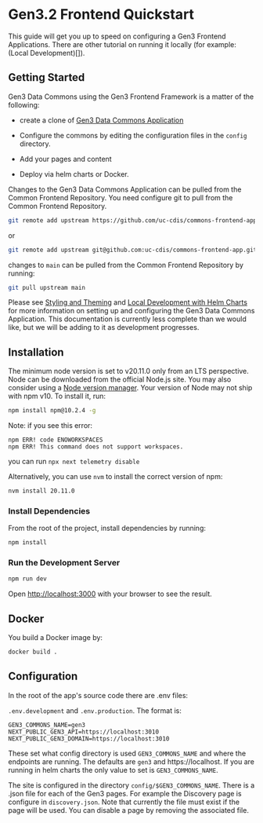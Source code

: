 # Gen3.2 Frontend Quickstart

This guide will get you up to speed on configuring a Gen3 Frontend Applications. There are other tutorial on running it locally (for example: (Local Development)[]).

## Getting Started
Gen3 Data Commons using the Gen3 Frontend Framework is a matter of the following:

* create a clone of [Gen3 Data Commons Application](https://github.com/uc-cdis/commons-frontend-app/)

* Configure the commons by editing the configuration files in the ```config``` directory.

* Add your pages and content

* Deploy via helm charts or Docker.

Changes to the Gen3 Data Commons Application can be pulled from the Common Frontend Repository. You need configure git to pull from the Common Frontend Repository.
```bash
git remote add upstream https://github.com/uc-cdis/commons-frontend-app.git
```
or
```bash
git remote add upstream git@github.com:uc-cdis/commons-frontend-app.git
```

changes to ```main``` can be pulled from the Common Frontend Repository by running:
```bash
git pull upstream main
```

Please see [Styling and Theming](https://github.com/uc-cdis/gen3-frontend-framework/blob/develop/docs/Local%20Development/Styling%20and%20Theming.md) and [Local Development with Helm Charts](https://github.com/uc-cdis/gen3-frontend-framework/blob/develop/docs/Local%20Development/Using%20Helm%20Charts/Local%20Development%20with%20Helm%20Charts.md)
for more information on setting up and configuring the Gen3 Data Commons Application.
This documentation is currently less complete than we would like, but we will be adding to it as development progresses.

## Installation

The minimum node version is set to v20.11.0 only from an LTS perspective.
Node can be downloaded from the official Node.js site. You may also consider using a [Node version manager](https://docs.npmjs.com/cli/v7/configuring-npm/install#using-a-node-version-manager-to-install-nodejs-and-npm).
Your version of Node may not ship with npm v10. To install it, run:

```bash
npm install npm@10.2.4 -g
```

Note: if you see this error:
```
npm ERR! code ENOWORKSPACES
npm ERR! This command does not support workspaces.
```
you can run ```npx next telemetry disable```

Alternatively, you can use `nvm` to install the correct version of npm:
```bash
nvm install 20.11.0
```

### Install Dependencies

From the root of the project, install dependencies by running:

```bash
npm install
```

### Run the Development Server

```bash
npm run dev
```

Open [http://localhost:3000](http://localhost:3000) with your browser to see the result.


## Docker

You build a Docker image by:

```bash
docker build .
```
## Configuration

In the root of the app's source code there are .env files:

```.env.development``` and ```.env.production```.  The format is:
```
GEN3_COMMONS_NAME=gen3
NEXT_PUBLIC_GEN3_API=https://localhost:3010
NEXT_PUBLIC_GEN3_DOMAIN=https://localhost:3010
```

These set what config directory is used ```GEN3_COMMONS_NAME``` and where the endpoints are running. The defaults are ```gen3``` and https://localhost. If you are running in helm charts the only value to set is ```GEN3_COMMONS_NAME```.

The site is configured in the directory ```config/$GEN3_COMMONS_NAME```. There is a .json file for each of the Gen3 pages. For example the Discovery page is configure in ```discovery.json```. Note that currently the file must exist if the page will be used. You can disable a page by removing the associated file.
